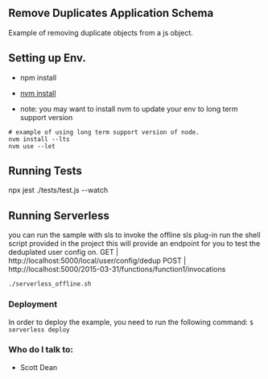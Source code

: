 ## Remove Duplicates Application Schema
Example of removing duplicate objects from a js object. 

## Setting up Env. 
 - npm install

 - [nvm install](https://github.com/nvm-sh/nvm)
 - note: you may want to install nvm to update your env to long term support version
```
# example of using long term support version of node. 
nvm install --lts
nvm use --let
```

## Running Tests 
npx jest ./tests/test.js --watch

## Running Serverless
you can run the sample with sls to invoke the offline sls plug-in run the shell script provided in the project
this will provide an endpoint for you to test the deduplated user config on. 
GET | http://localhost:5000/local/user/config/dedup
POST | http://localhost:5000/2015-03-31/functions/function1/invocations 
```
./serverless_offline.sh
```
### Deployment
In order to deploy the example, you need to run the following command:
``` $ serverless deploy ```

### Who do I talk to:
- Scott Dean
